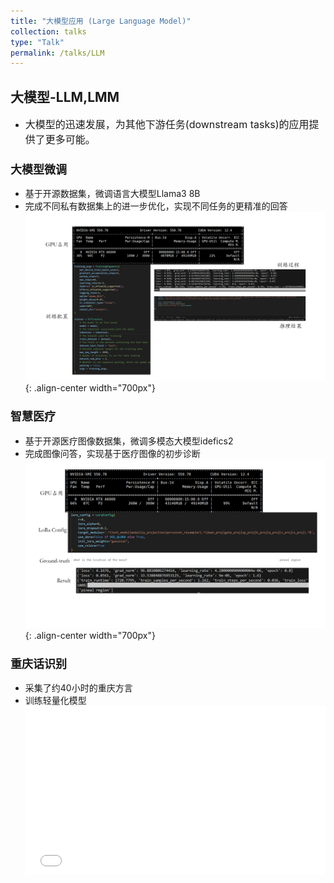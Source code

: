 ```yaml
---
title: "大模型应用 (Large Language Model)"
collection: talks
type: "Talk"
permalink: /talks/LLM
---
```


##  大模型-LLM,LMM
- <font size=3> 大模型的迅速发展，为其他下游任务(downstream tasks)的应用提供了更多可能。</font>  



###  <font size=4> 大模型微调 </font>
 - 基于开源数据集，微调语言大模型Llama3 8B
 - 完成不同私有数据集上的进一步优化，实现不同任务的更精准的回答
   ![llm](/images/llmfinetue.png){: .align-center width="700px"}


###  <font size=4> 智慧医疗 </font>
 - 基于开源医疗图像数据集，微调多模态大模型idefics2
 - 完成图像问答，实现基于医疗图像的初步诊断
   ![llm](/images/multimodal.png){: .align-center width="700px"}


### <font size=4> 重庆话识别</font>
- 采集了约40小时的重庆方言
- 训练轻量化模型
  <div style="position: relative; padding-bottom: 56.25%; height: 0; overflow: hidden; max-width: 100%; height: auto;">
    <iframe 
    src="//player.bilibili.com/player.html?isOutside=true&aid=1705132836&bvid=BV1dT421i7ZU&cid=1562461104&autoplay=0" 
    style="position: absolute; top: 0; left: 0; width: 100%; height: 100%;" 
    frameborder="0" 
    allowfullscreen="true">
    </iframe>
  </div>


 
